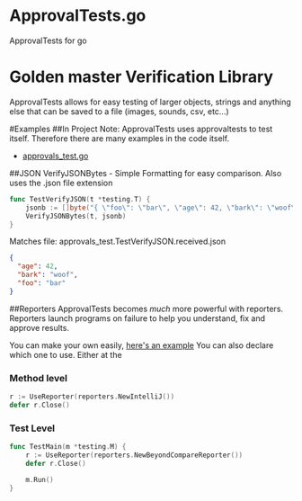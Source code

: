 # ApprovalTests.go

ApprovalTests for go



# Golden master Verification Library
ApprovalTests allows for easy testing of larger objects, strings and anything else that can be saved to a file (images, sounds, csv,  etc...)

#Examples
##In Project
Note: ApprovalTests uses approvaltests to test itself. Therefore there are many examples in the code itself.

 * [approvals_test.go](approvals_test.go)

##JSON
VerifyJSONBytes - Simple Formatting for easy comparison. Also uses the .json file extension 

```go
func TestVerifyJSON(t *testing.T) {
	jsonb := []byte("{ \"foo\": \"bar\", \"age\": 42, \"bark\": \"woof\" }")
	VerifyJSONBytes(t, jsonb)
}
```
Matches file: approvals_test.TestVerifyJSON.received.json

```json
{
  "age": 42,
  "bark": "woof",
  "foo": "bar"
}
```

##Reporters
ApprovalTests becomes *much* more powerful with reporters. Reporters launch programs on failure to help you understand, fix and approve results.

You can make your own easily, [here's an example](reporters/beyond_compare.go)
You can also declare which one to use. Either at the 
### Method level
```go
r := UseReporter(reporters.NewIntelliJ())
defer r.Close()
```
### Test Level
```go
func TestMain(m *testing.M) {
	r := UseReporter(reporters.NewBeyondCompareReporter())
	defer r.Close()

	m.Run()
}
```
